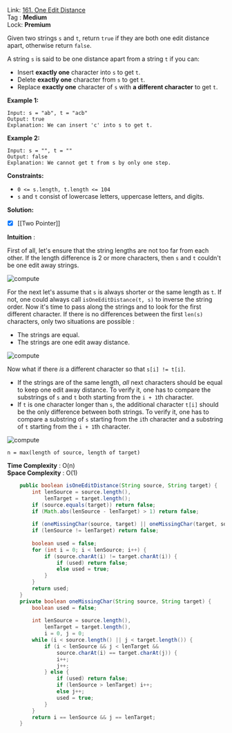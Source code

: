 Link: [161. One Edit Distance](https://leetcode.com/problems/one-edit-distance/) <br>
Tag : **Medium**<br>
Lock: **Premium**

Given two strings `s` and `t`, return `true` if they are both one edit distance apart, otherwise return `false`.

A string `s` is said to be one distance apart from a string `t` if you can:

-   Insert **exactly one** character into `s` to get `t`.
-   Delete **exactly one** character from `s` to get `t`.
-   Replace **exactly one** character of `s` with **a different character** to get `t`.

**Example 1:**
```
Input: s = "ab", t = "acb"
Output: true
Explanation: We can insert 'c' into s to get t.
```

**Example 2:**
```
Input: s = "", t = ""
Output: false
Explanation: We cannot get t from s by only one step.
```

**Constraints:**
-   `0 <= s.length, t.length <= 104`
-   `s` and `t` consist of lowercase letters, uppercase letters, and digits.



**Solution:**

- [x] [[Two Pointer]]

**Intuition** :

First of all, let's ensure that the string lengths are not too far from each other. If the length difference is 2 or more characters, then `s` and `t` couldn't be one edit away strings.

![compute](https://leetcode.com/problems/one-edit-distance/Figures/161/one_away.png)

For the next let's assume that `s` is always shorter or the same length as `t`. If not, one could always call `isOneEditDistance(t, s)` to inverse the string order.
Now it's time to pass along the strings and to look for the first different character.
If there is no differences between the first `len(s)` characters, only two situations are possible :
-   The strings are equal.
-   The strings are one edit away distance.

![compute](https://leetcode.com/problems/one-edit-distance/Figures/161/161_pic2.png)

Now what if there _is_ a different character so that `s[i] != t[i]`.
-   If the strings are of the same length, _all_ next characters should be equal to keep one edit away distance. To verify it, one has to compare the substrings of `s` and `t` both starting from the `i + 1`th character.
-   If `t` is one character longer than `s`, the additional character `t[i]` should be the only difference between both strings. To verify it, one has to compare a substring of `s` starting from the `i`th character and a substring of `t` starting from the `i + 1`th character.
    

![compute](https://leetcode.com/problems/one-edit-distance/Figures/161/161_pic3.png)


```
n = max(length of source, length of target)
```
**Time Complexity** : O(n)<br>
**Space Complexity** : O(1)

```java
    public boolean isOneEditDistance(String source, String target) {
        int lenSource = source.length(),
            lenTarget = target.length();
        if (source.equals(target)) return false;
        if (Math.abs(lenSource - lenTarget) > 1) return false;
        
        if (oneMissingChar(source, target) || oneMissingChar(target, source)) return true;
        if (lenSource != lenTarget) return false;
        
        boolean used = false;
        for (int i = 0; i < lenSource; i++) {
            if (source.charAt(i) != target.charAt(i)) {
                if (used) return false;
                else used = true;
            }
        }
        return used;
    }
    private boolean oneMissingChar(String source, String target) {
        boolean used = false;
        
        int lenSource = source.length(),
            lenTarget = target.length(),
            i = 0, j = 0;
        while (i < source.length() || j < target.length()) {
            if (i < lenSource && j < lenTarget && 
                source.charAt(i) == target.charAt(j)) {
                i++;
                j++;
            } else {
                if (used) return false;
                if (lenSource > lenTarget) i++;
                else j++;
                used = true;
            }
        }
        return i == lenSource && j == lenTarget;
    }
```
